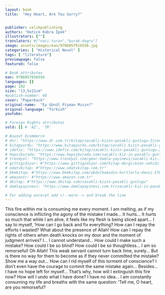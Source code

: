 ```yaml
---
layout: book
title:  "Hey Heart, Are Tou Sorry?"


publisher: celikpublishing
authors: "Hatice Kübra İpek"
illustrators: [""]
translators: #["naci-turan","burak-dogru"]
image: assets/images/ean/9786057916556.jpg
categories: [ "Historical Novel" ]
tags: [ "literature"]
previewpage: false
featured: false

# Book attributes
ean: 9786057916556
languages: []
page: 192
size: "13,5x21cm"
#publish-number: 60
cover: "Paperback"
original-name:  "Ey Gönül Pişman Mısın?"
original-language: "Turkish"
youtube:

# Foreign Rights attributes
sold: [] # 'AZ', 'TR'

# Buyout Ecommerce
# dnr: "https://www.dr.com.tr/kitap/sacakli-kizin-pasakli-gunlugu-2/cocuk-ve-genclik/genclik-10-yas/roman-oyku/urunno=0001893059001"
# kitapyurdu: "https://www.kitapyurdu.com/kitap/sacakli-kizin-pasakli-gunlugu-2-/560122.html&filter_name=Sa%C3%A7akl%C4%B1+K%C4%B1z%27%C4%B1n+Pasakl%C4%B1+G%C3%BCnl%C3%BC%C4%9F%C3%BC+2"
# idefix: "https://www.idefix.com/kitap/sacakli-kizin-pasakli-gunlugu-2/cocuk-ve-genclik/genclik-10-yas/roman-oyku/urunno=0001893059001"
# hepsiburada: "https://www.hepsiburada.com/sacakli-kiz-in-pasakli-gunlugu-2-damla-yayinevi-p-HBV000012ER86"
# trendyol: "https://www.trendyol.com/genc-damla-yayinevi/sacakli-kiz-in-pasakli-gunlugu-2-p-54825777"
# gittigidiyor: #"https://www.gittigidiyor.com/kitap-dergi/ezan-sehidi-adnan-menderes_pdp_732728793"
# odatvkitap: #"https://www.odatvkitap.com.tr"
# bkmkitap: #"https://www.bkmkitap.com/abdulhamidin-kurtlarla-dansi-578226"
# amazontr: #"https://www.amazon.com.tr"
# dkitap: #"https://www.dkitap.com/sacakli-kizin-pasakli-gunlugu"
# damlayayinevi: "https://www.damlayayinevi.com.tr/sacakli-kiz-in-pasakli-gunlugu-2-bu-iste-bi-terslik-var"

# For adding excerpt add <!--more--> and break the line
---
```

This fire within me is consuming me every moment. I am melting, as if my conscience is inflicting
the agony of the mistake I made... It hurts... It hurts
so much that while I am alive, it feels like my flesh
is being sliced apart... I say to myself, ‘How can I
go back and fix everything? How can I repay the
efforts I wasted? What about the presence of Allah!
How can I repay the rights of others when death
knocks on my door and the moment of judgment
arrives? I... I cannot understand... How could I
make such a mistake? How could I be so blind?
How could I be so thoughtless... I am so remorseful! Oh Allah! This weak servant cannot turn back
time, surely... But is there no way for them to
become as if they never committed the mistake?
Show me a way out... How can I rid myself of this
torment of conscience? I don’t even have the courage to commit the same mistake again... Besides...
I have no hope left for myself... That’s why, how will
I extinguish this fire now? How will I undo what I
have done? I have no idea... I am constantly consuming my life and breaths with the same question: ‘Tell me, O heart, are you remorseful?
<!--more--> 

